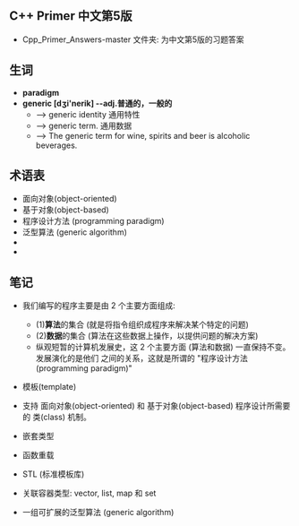 ## C++ Primer 中文第5版 
- Cpp_Primer_Answers-master 文件夹: 为中文第5版的习题答案


## 生词
- **paradigm**
- **generic [dʒi'nerik] --adj.普通的，一般的**
     + --> generic identity 通用特性
     + --> generic term. 通用数据
     + --> The generic term for wine, spirits and beer is alcoholic beverages.


## 术语表
- 面向对象(object-oriented)
- 基于对象(object-based)
- 程序设计方法 (programming paradigm)
- 泛型算法 (generic algorithm) 
- 
- 

## 笔记
- 我们编写的程序主要是由 2 个主要方面组成:
    - (1)**算法**的集合 (就是将指令组织成程序来解决某个特定的问题)
    - (2)**数据**的集合 (算法在这些数据上操作，以提供问题的解决方案)
    + 纵观短暂的计算机发展史，这 2 个主要方面 (算法和数据) 一直保持不变。发展演化的是他们
      之间的关系，这就是所谓的 "程序设计方法 (programming paradigm)"

- 模板(template)
- 支持 面向对象(object-oriented) 和 基于对象(object-based) 程序设计所需要的 
  类(class) 机制。
- 嵌套类型 
- 函数重载
- STL (标准模板库)
- 关联容器类型: vector, list, map 和 set
- 一组可扩展的泛型算法 (generic algorithm)   
